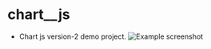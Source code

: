 # chart__js 
* Chart js version-2 demo project.
![Example screenshot](./JsLab_03_chart_js/chartjs.png)
